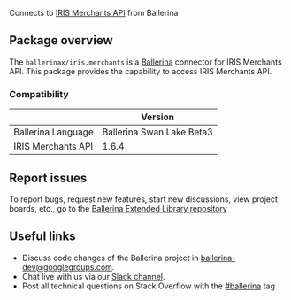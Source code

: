 Connects to [IRIS Merchants API](https://www.iriscrm.com/api) from Ballerina

## Package overview
The `ballerinax/iris.merchants` is a [Ballerina](https://ballerina.io/) connector for IRIS Merchants API.
This package provides the capability to access IRIS Merchants API.

### Compatibility
|                               | Version                         |
|-------------------------------|---------------------------------|
| Ballerina Language            | Ballerina Swan Lake Beta3       | 
| IRIS Merchants API            | 1.6.4                           |

## Report issues
To report bugs, request new features, start new discussions, view project boards, etc., go to the [Ballerina Extended Library repository](https://github.com/ballerina-platform/ballerina-extended-library)

## Useful links
- Discuss code changes of the Ballerina project in [ballerina-dev@googlegroups.com](mailto:ballerina-dev@googlegroups.com).
- Chat live with us via our [Slack channel](https://ballerina.io/community/slack/).
- Post all technical questions on Stack Overflow with the [#ballerina](https://stackoverflow.com/questions/tagged/ballerina) tag
